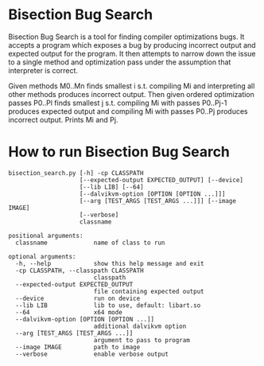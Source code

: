 Bisection Bug Search
====================

Bisection Bug Search is a tool for finding compiler optimizations bugs. It
accepts a program which exposes a bug by producing incorrect output and expected
output for the program. It then attempts to narrow down the issue to a single
method and optimization pass under the assumption that interpreter is correct.

Given methods M0..Mn finds smallest i s.t. compiling Mi and interpreting all
other methods produces incorrect output. Then given ordered optimization passes
P0..Pl finds smallest j s.t. compiling Mi with passes P0..Pj-1 produces expected
output and compiling Mi with passes P0..Pj produces incorrect output. Prints
Mi and Pj.

How to run Bisection Bug Search
===============================

    bisection_search.py [-h] -cp CLASSPATH
                        [--expected-output EXPECTED_OUTPUT] [--device]
                        [--lib LIB] [--64]
                        [--dalvikvm-option [OPTION [OPTION ...]]]
                        [--arg [TEST_ARGS [TEST_ARGS ...]]] [--image IMAGE]
                        [--verbose]
                        classname

    positional arguments:
      classname             name of class to run

    optional arguments:
      -h, --help            show this help message and exit
      -cp CLASSPATH, --classpath CLASSPATH
                            classpath
      --expected-output EXPECTED_OUTPUT
                            file containing expected output
      --device              run on device
      --lib LIB             lib to use, default: libart.so
      --64                  x64 mode
      --dalvikvm-option [OPTION [OPTION ...]]
                            additional dalvikvm option
      --arg [TEST_ARGS [TEST_ARGS ...]]
                            argument to pass to program
      --image IMAGE         path to image
      --verbose             enable verbose output
